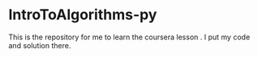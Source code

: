 # IntroToAlgorithms-py
This is the repository for me to learn the coursera lesson <Algorithm>.
I put my code and solution there.
